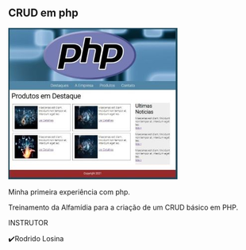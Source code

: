 ## CRUD em php

![Screenshot_2](https://github.com/FB-5/CRUD_PHP/blob/main/img/Crud_Php.jpg)

Minha primeira experiência com php.

Treinamento da Alfamídia para a criação de um CRUD básico em PHP.

INSTRUTOR 

✔️Rodrido Losina
